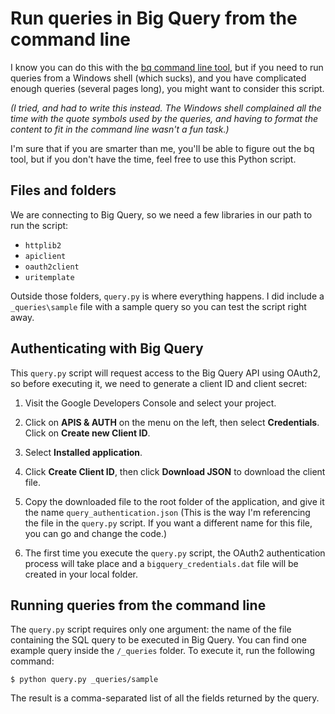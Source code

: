 # Run queries in Big Query from the command line

I know you can do this with the [bq command line tool](https://cloud.google.com/bigquery/bq-command-line-tool), but if you need to run queries from a Windows shell (which sucks), and you have complicated enough queries (several pages long), you might want to consider this script.

_(I tried, and had to write this instead. The Windows shell complained all the time with the quote symbols used by the queries, and having to format the content to fit in the command line wasn't a fun task.)_

I'm sure that if you are smarter than me, you'll be able to figure out the bq tool, but if you don't have the time, feel free to use this Python script.

## Files and folders

We are connecting to Big Query, so we need a few libraries in our path to run the script:

* `httplib2`
* `apiclient`
* `oauth2client`
* `uritemplate`

Outside those folders, `query.py` is where everything happens. I did include a `_queries\sample` file with a sample query so you can test the script right away.

## Authenticating with Big Query

This `query.py` script will request access to the Big Query API using OAuth2, so before executing it, we need to generate a client ID and client secret:

1. Visit the Google Developers Console and select your project.

2. Click on __APIS & AUTH__ on the menu on the left, then select __Credentials__. Click on __Create new Client ID__.

3. Select __Installed application__.

4. Click __Create Client ID__, then click __Download JSON__ to download the client file.

5. Copy the downloaded file to the root folder of the application, and give it the name `query_authentication.json` (This is the way I'm referencing the file in the `query.py` script. If you want a different name for this file, you can go and change the code.) 

6. The first time you execute the `query.py` script, the OAuth2 authentication process will take place and a `bigquery_credentials.dat` file will be created in your local folder.

## Running queries from the command line

The `query.py` script requires only one argument: the name of the file containing the SQL query to be executed in Big Query. You can find one example query inside the `/_queries` folder. To execute it, run the following command:

    $ python query.py _queries/sample

The result is a comma-separated list of all the fields returned by the query.